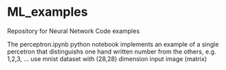# ML_examples
Repository for Neural Network Code examples

The perceptron.ipynb  python notebook implements an example
of a single percetron that distinguishs one hand written number from the others, e.g. 1,2,3, ...
use mnist dataset with (28,28) dimension input image (matrix)
